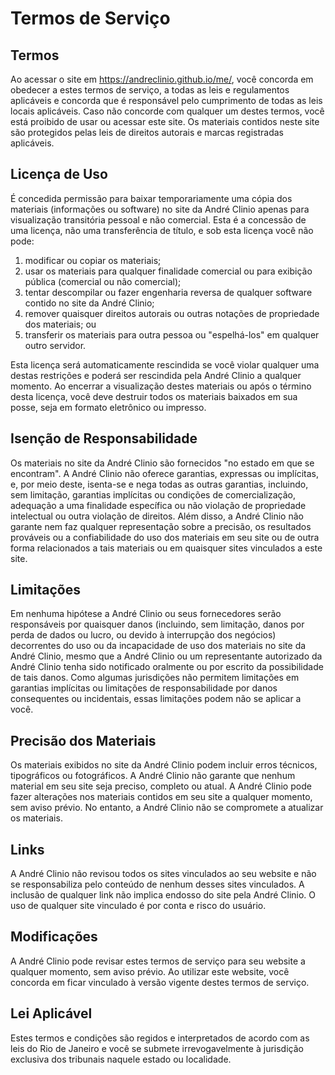 # Termos de Serviço

## Termos

Ao acessar o site em <https://andreclinio.github.io/me/>, você concorda em obedecer a estes termos de serviço, a todas as leis e regulamentos aplicáveis ​​e concorda que é responsável pelo cumprimento de todas as leis locais aplicáveis. Caso não concorde com qualquer um destes termos, você está proibido de usar ou acessar este site. Os materiais contidos neste site são protegidos pelas leis de direitos autorais e marcas registradas aplicáveis.

## Licença de Uso

É concedida permissão para baixar temporariamente uma cópia dos materiais (informações ou software) no site da André Clinio apenas para visualização transitória pessoal e não comercial. Esta é a concessão de uma licença, não uma transferência de título, e sob esta licença você não pode:

1. modificar ou copiar os materiais;
2. usar os materiais para qualquer finalidade comercial ou para exibição pública (comercial ou não comercial);
3. tentar descompilar ou fazer engenharia reversa de qualquer software contido no site da André Clinio;
4. remover quaisquer direitos autorais ou outras notações de propriedade dos materiais; ou
5. transferir os materiais para outra pessoa ou "espelhá-los" em qualquer outro servidor.

Esta licença será automaticamente rescindida se você violar qualquer uma destas restrições e poderá ser rescindida pela André Clinio a qualquer momento. Ao encerrar a visualização destes materiais ou após o término desta licença, você deve destruir todos os materiais baixados em sua posse, seja em formato eletrônico ou impresso.

## Isenção de Responsabilidade

Os materiais no site da André Clinio são fornecidos "no estado em que se encontram". A André Clinio não oferece garantias, expressas ou implícitas, e, por meio deste, isenta-se e nega todas as outras garantias, incluindo, sem limitação, garantias implícitas ou condições de comercialização, adequação a uma finalidade específica ou não violação de propriedade intelectual ou outra violação de direitos.
Além disso, a André Clinio não garante nem faz qualquer representação sobre a precisão, os resultados prováveis ​​ou a confiabilidade do uso dos materiais em seu site ou de outra forma relacionados a tais materiais ou em quaisquer sites vinculados a este site.

## Limitações

Em nenhuma hipótese a André Clinio ou seus fornecedores serão responsáveis ​​por quaisquer danos (incluindo, sem limitação, danos por perda de dados ou lucro, ou devido à interrupção dos negócios) decorrentes do uso ou da incapacidade de uso dos materiais no site da André Clinio, mesmo que a André Clinio ou um representante autorizado da André Clinio tenha sido notificado oralmente ou por escrito da possibilidade de tais danos. Como algumas jurisdições não permitem limitações em garantias implícitas ou limitações de responsabilidade por danos consequentes ou incidentais, essas limitações podem não se aplicar a você.

## Precisão dos Materiais

Os materiais exibidos no site da André Clinio podem incluir erros técnicos, tipográficos ou fotográficos. A André Clinio não garante que nenhum material em seu site seja preciso, completo ou atual. A André Clinio pode fazer alterações nos materiais contidos em seu site a qualquer momento, sem aviso prévio. No entanto, a André Clinio não se compromete a atualizar os materiais.

## Links

A André Clinio não revisou todos os sites vinculados ao seu website e não se responsabiliza pelo conteúdo de nenhum desses sites vinculados. A inclusão de qualquer link não implica endosso do site pela André Clinio. O uso de qualquer site vinculado é por conta e risco do usuário.

## Modificações

A André Clinio pode revisar estes termos de serviço para seu website a qualquer momento, sem aviso prévio. Ao utilizar este website, você concorda em ficar vinculado à versão vigente destes termos de serviço.

## Lei Aplicável

Estes termos e condições são regidos e interpretados de acordo com as leis do Rio de Janeiro e você se submete irrevogavelmente à jurisdição exclusiva dos tribunais naquele estado ou localidade.